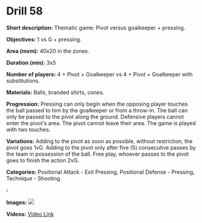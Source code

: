 # Drill 58

**Short description:**
Thematic game: Pivot versus goalkeeper + pressing.

**Objectives:**
1 vs G + pressing.

**Area (mxm):**
40x20 in the zones.

**Duration (min):**
3x5

**Number of players:**
4 + Pivot + Goalkeeper vs 4 + Pivot + Goalkeeper with substitutions.

**Materials:**
Balls, branded shirts, cones.

**Progression:**
Pressing can only begin when the opposing player touches the ball passed to him by the goalkeeper or from a throw-in. The ball can only be passed to the pivot along the ground. Defensive players cannot enter the pivot's area. The pivot cannot leave their area. The game is played with two touches.

**Variations:**
Adding to the pivot as soon as possible, without restriction, the pivot goes 1vG. Adding to the pivot only after five (5) consecutive passes by the team in possession of the ball. Free play, whoever passes to the pivot goes to finish the action 2vG.

**Categories:**
Positional Attack - Exit Pressing, Positional Defense - Pressing, Technique - Shooting

**:**


**Images:**
![](https://www.coachingfutsal.com/\images\de8d97e6da2b42c4834334cfd2896ddc53bb0f36e94ed0e3f3248d31c03dcd1aea71ffa64bcf9d2ac57f89268d8b5e252bed1210c47b07f9bb31cc788e4538a84dadb3f8efaaa.jpg)

**Videos:**
[Video Link](https://www.youtube.com/embed/fF3htQDOdIo)

